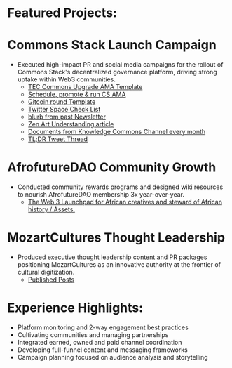 # Featured Projects:

# Commons Stack Launch Campaign 
- Executed high-impact PR and social media campaigns for the rollout of Commons Stack's decentralized governance platform, driving strong uptake within Web3 communities.
  - [TEC Commons Upgrade AMA Template](https://docs.google.com/document/d/1qN6L3WAfS_oNDSVSwm3x72_I6pEDspJenZUMmVk7Vvc/edit)
  - [Schedule, promote & run CS AMA](https://github.com/commons-stack/iteration0/issues/697)
  - [Gitcoin round Template](https://github.com/commons-stack/iteration0/issues/1104#issuecomment-981068136)
  - [Twitter Space Check List](https://github.com/commons-stack/iteration0/issues/1150)
  - [blurb from past Newsletter](https://github.com/commons-stack/iteration0/issues/922)
  - [Zen Art Understanding article](https://github.com/commons-stack/iteration0/issues/890)
  - [Documents from Knowledge Commons Channel every month](https://github.com/commons-stack/iteration0/issues/896)
  - [TL;DR Tweet Thread](https://github.com/commons-stack/iteration0/issues/949)
  
# AfrofutureDAO Community Growth
- Conducted community rewards programs and designed wiki resources to nourish AfrofutureDAO membership 3x year-over-year.
  - [The Web 3 Launchpad for African creatives and steward of African history / Assets.](https://hackmd.io/@AfrofutureDAO/Intro#AfrofutureDAO-The-Web-3-Launchpad-for-African-creatives-and-steward-of-African-history--Assets)

# MozartCultures Thought Leadership 
- Produced executive thought leadership content and PR packages positioning MozartCultures as an innovative authority at the frontier of cultural digitization.
   - [Published Posts](https://mozartcultures.com/en/author/ekene/)

# Experience Highlights: 

- Platform monitoring and 2-way engagement best practices  
- Cultivating communities and managing partnerships
- Integrated earned, owned and paid channel coordination
- Developing full-funnel content and messaging frameworks 
- Campaign planning focused on audience analysis and storytelling
  

